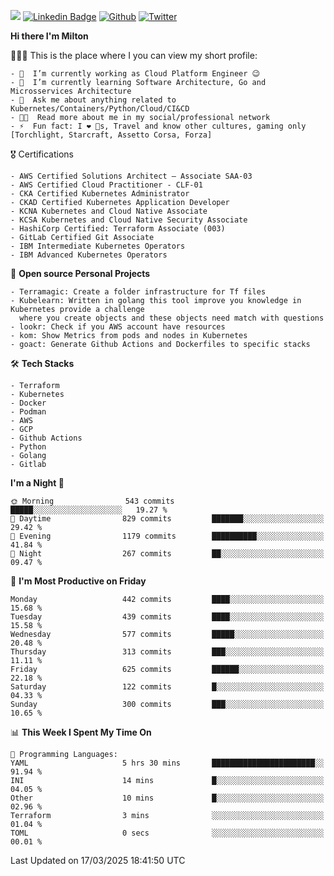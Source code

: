 ![](https://komarev.com/ghpvc/?username=miltlima&color=blueviolet) [![Linkedin Badge](https://img.shields.io/badge/-LinkedIn-blue?style=flat-square&logo=Linkedin&logoColor=white&link=https://www.linkedin.com/in/miltonlimaj/)](https://www.linkedin.com/in/miltonlimaj/) [![Github](https://img.shields.io/github/followers/miltlima?style=social)](https://github.com/miltlima?tab=followers) [![Twitter](https://img.shields.io/twitter/follow/milt_lima?style=social)](https://twitter.com/milt_lima)
 


     
**Hi there I'm Milton**

👨🏽‍💻 This is the place where I you can view my short profile:
```text
- 🔭  I’m currently working as Cloud Platform Engineer 😉
- 🌱  I’m currently learning Software Architecture, Go and Microsservices Architecture
- 💬  Ask me about anything related to Kubernetes/Containers/Python/Cloud/CI&CD
- 👨‍💻  Read more about me in my social/professional network
- ⚡  Fun fact: I ❤️ 🐶s, Travel and know other cultures, gaming only [Torchlight, Starcraft, Assetto Corsa, Forza]
```
🎖 Certifications
```text
- AWS Certified Solutions Architect – Associate SAA-03
- AWS Certified Cloud Practitioner - CLF-01
- CKA Certified Kubernetes Administrator
- CKAD Certified Kubernetes Application Developer
- KCNA Kubernetes and Cloud Native Associate
- KCSA Kubernetes and Cloud Native Security Associate
- HashiCorp Certified: Terraform Associate (003)
- GitLab Certified Git Associate
- IBM Intermediate Kubernetes Operators
- IBM Advanced Kubernetes Operators
```
📐 **Open source Personal Projects**

```text
- Terramagic: Create a folder infrastructure for Tf files
- Kubelearn: Written in golang this tool improve you knowledge in Kubernetes provide a challenge
  where you create objects and these objects need match with questions
- lookr: Check if you AWS account have resources
- kom: Show Metrics from pods and nodes in Kubernetes
- goact: Generate Github Actions and Dockerfiles to specific stacks
```
🛠 **Tech Stacks**

```text
- Terraform
- Kubernetes
- Docker
- Podman
- AWS
- GCP
- Github Actions
- Python
- Golang
- Gitlab
```         

<!--START_SECTION:waka-->
**I'm a Night 🦉** 

```text
🌞 Morning                543 commits         █████░░░░░░░░░░░░░░░░░░░░   19.27 % 
🌆 Daytime                829 commits         ███████░░░░░░░░░░░░░░░░░░   29.42 % 
🌃 Evening                1179 commits        ██████████░░░░░░░░░░░░░░░   41.84 % 
🌙 Night                  267 commits         ██░░░░░░░░░░░░░░░░░░░░░░░   09.47 % 
```
📅 **I'm Most Productive on Friday** 

```text
Monday                   442 commits         ████░░░░░░░░░░░░░░░░░░░░░   15.68 % 
Tuesday                  439 commits         ████░░░░░░░░░░░░░░░░░░░░░   15.58 % 
Wednesday                577 commits         █████░░░░░░░░░░░░░░░░░░░░   20.48 % 
Thursday                 313 commits         ███░░░░░░░░░░░░░░░░░░░░░░   11.11 % 
Friday                   625 commits         ██████░░░░░░░░░░░░░░░░░░░   22.18 % 
Saturday                 122 commits         █░░░░░░░░░░░░░░░░░░░░░░░░   04.33 % 
Sunday                   300 commits         ███░░░░░░░░░░░░░░░░░░░░░░   10.65 % 
```


📊 **This Week I Spent My Time On** 

```text
💬 Programming Languages: 
YAML                     5 hrs 30 mins       ███████████████████████░░   91.94 % 
INI                      14 mins             █░░░░░░░░░░░░░░░░░░░░░░░░   04.05 % 
Other                    10 mins             █░░░░░░░░░░░░░░░░░░░░░░░░   02.96 % 
Terraform                3 mins              ░░░░░░░░░░░░░░░░░░░░░░░░░   01.04 % 
TOML                     0 secs              ░░░░░░░░░░░░░░░░░░░░░░░░░   00.01 % 
```


 Last Updated on 17/03/2025 18:41:50 UTC
<!--END_SECTION:waka-->
